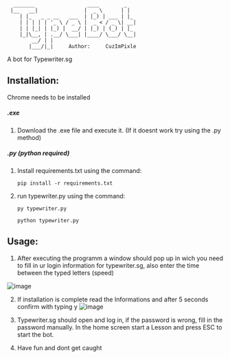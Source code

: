 ```
  _______                 ____        _   
 |__   __|               |  _ \      | |  
    | |_   _ _ __   ___  | |_) | ___ | |_ 
    | | | | | '_ \ / _ \ |  _ < / _ \| __|
    | | |_| | |_) |  __/ | |_) | (_) | |_ 
    |_|\__, | .__/ \___| |____/ \___/ \__|
        __/ | |                           
       |___/|_|     Author:     CuzImPixle
```       
                 
A bot for Typewriter.sg


## Installation:
Chrome needs to be installed
##### .exe
1.  Download the .exe file and execute it.
    (If it doesnt work try using the .py method)
##### .py (python required)
1.  Install requirements.txt using the command:
    ```
    pip install -r requirements.txt
    ```
2.  run typewriter.py using the command:
    ```
    py typewriter.py
    ```
    ```
    python typewriter.py
    ```
    
## Usage:
1. After executing the programm a window should pop up in wich you need to fill in ur login information for typewriter.sg, also enter the time between the typed        letters (speed)

![image](https://user-images.githubusercontent.com/98626608/185864488-0dfca909-6fe4-4211-8ab0-483a2d2c9479.png)

2. If installation is complete read the Informations and after 5 seconds confirm with typing y
![image](https://user-images.githubusercontent.com/98626608/185864936-cf0606c0-7e71-4ce1-8b24-6b0764a0efb2.png)

3.  Typewriter.sg should open and log in, if the password is wrong, fill in the password manually.
    In the home screen start a Lesson and press ESC to start the bot.
    
4. Have fun and dont get caught




    




